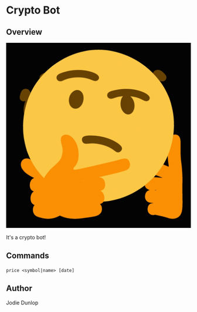 # Crypto Bot

## Overview

![Crypto Bot](resources/assets/img/bot-avatar.png)

It's a crypto bot!

## Commands

`price <symbol|name> [date]`

## Author

Jodie Dunlop
